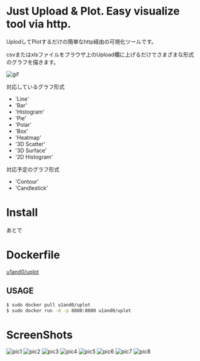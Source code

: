 # Just Upload & Plot. Easy visualize tool via http.
UplodしてPlotするだけの簡単なhttp経由の可視化ツールです。

csvまたはxlsファイルをブラウザ上のUpload欄に上げるだけでさまざまな形式のグラフを描きます。

![gif](https://raw.githubusercontent.com/u1and0/uplot/pic/Peek%202019-05-22%2023-05.gif)

対応しているグラフ形式
* 'Line'
* 'Bar'
* 'Histogram'
* 'Pie'
* 'Polar'
* 'Box'
* 'Heatmap'
* '3D Scatter'
* '3D Surface'
* '2D Histogram'

対応予定のグラフ形式
* 'Contour'
* 'Candlestick'

# Install
あとで

# Dockerfile
[u1and0/uplot](https://hub.docker.com/r/u1and0/uplot)

## USAGE
```sh
$ sudo docker pull u1and0/uplot
$ sudo docker run -d -p 8880:8880 u1and0/uplot
```

# ScreenShots
![pic1](https://raw.githubusercontent.com/u1and0/uplot/pic/Screenshot%20from%202019-05-22%2022-54-04.png)
![pic2](https://raw.githubusercontent.com/u1and0/uplot/pic/Screenshot%20from%202019-05-22%2022-54-40.png)
![pic3](https://raw.githubusercontent.com/u1and0/uplot/pic/Screenshot%20from%202019-05-22%2022-55-05.png)
![pic4](https://raw.githubusercontent.com/u1and0/uplot/pic/Screenshot%20from%202019-05-22%2022-55-56.png)
![pic5](https://raw.githubusercontent.com/u1and0/uplot/pic/Screenshot%20from%202019-05-22%2022-56-11.png)
![pic6](https://raw.githubusercontent.com/u1and0/uplot/pic/Screenshot%20from%202019-05-22%2022-56-24.png)
![pic7](https://raw.githubusercontent.com/u1and0/uplot/pic/Screenshot%20from%202019-05-22%2022-56-41.png)
![pic8](https://raw.githubusercontent.com/u1and0/uplot/pic/Screenshot%20from%202019-05-22%2022-57-54.png)
